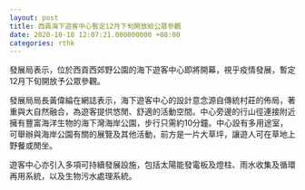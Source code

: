 ```yaml
---
layout: post
title: 西貢海下遊客中心暫定12月下旬開放給公眾參觀
date: 2020-10-18 12:07:21.000000000 +08:00
categories: rthk
---
```


發展局表示，位於西貢西郊野公園的海下遊客中心即將開幕，視乎疫情發展，暫定12月下旬開放予公眾參觀。

發展局局長黃偉綸在網誌表示，海下遊客中心的設計意念源自傳統村莊的佈局，著重與大自然融合，為遊客提供悠閒、舒適的活動空間。中心旁邊的行山徑連接附近擁有豐富海洋生物的海下灣海岸公園，步行只需約10分鐘。中心設有多用途室，可舉辦與海岸公園有關的展覽及其他活動，前方是一片大草坪，讓遊人可在草地上野餐或閒坐。

遊客中心亦引入多項可持續發展設施，包括太陽能發電板及燈柱、雨水收集及循環再用系統，以及生物污水處理系統。
